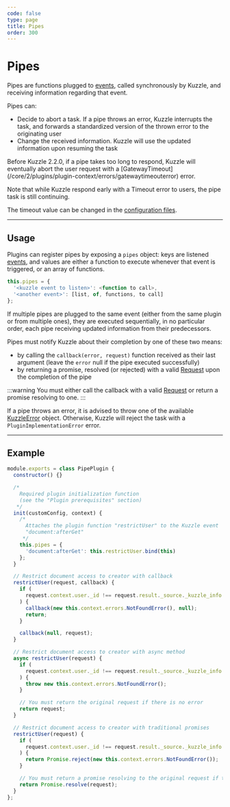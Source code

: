 ```yaml
---
code: false
type: page
title: Pipes
order: 300
---
```


# Pipes

Pipes are functions plugged to [events](/core/2/plugins/guides/events), called synchronously by Kuzzle, and receiving information regarding that event.

Pipes can:

- Decide to abort a task. If a pipe throws an error, Kuzzle interrupts the task, and forwards a standardized version of the thrown error to the originating user
- Change the received information. Kuzzle will use the updated information upon resuming the task

<DeprecatedBadge version="2.2.0">
Before Kuzzle 2.2.0, if a pipe takes too long to respond, Kuzzle will eventually abort the user request with a [GatewayTimeout](/core/2/plugins/plugin-context/errors/gatewaytimeouterror) error. 

Note that while Kuzzle respond early with a Timeout error to users, the pipe task is still continuing.

The timeout value can be changed in the [configuration files](/core/2/guides/essentials/configuration).
</DeprecatedBadge>

---

## Usage

Plugins can register pipes by exposing a `pipes` object: keys are listened [events](/core/2/plugins/guides/events), and values are either a function to execute whenever that event is triggered, or an array of functions.

```js
this.pipes = {
  '<kuzzle event to listen>': <function to call>,
  '<another event>': [list, of, functions, to call]
};
```

If multiple pipes are plugged to the same event (either from the same plugin or from multiple ones), they are executed sequentially, in no particular order, each pipe receiving updated information from their predecessors.

Pipes must notify Kuzzle about their completion by one of these two means:

- by calling the `callback(error, request)` function received as their last argument (leave the `error` null if the pipe executed successfully)
- by returning a promise, resolved (or rejected) with a valid [Request](/core/2/guides/essentials/request-and-response-format) upon the completion of the pipe

:::warning
You must either call the callback with a valid [Request](/core/2/guides/essentials/request-and-response-format) or return a promise resolving to one.
:::

If a pipe throws an error, it is advised to throw one of the available [KuzzleError](/core/2/plugins/plugin-context/errors/kuzzleerror) object. Otherwise, Kuzzle will reject the task with a `PluginImplementationError` error.

---

## Example

```js
module.exports = class PipePlugin {
  constructor() {}

  /*
    Required plugin initialization function
    (see the "Plugin prerequisites" section)
   */
  init(customConfig, context) {
    /*
      Attaches the plugin function "restrictUser" to the Kuzzle event
      "document:afterGet"
     */
    this.pipes = {
      'document:afterGet': this.restrictUser.bind(this)
    };
  }

  // Restrict document access to creator with callback
  restrictUser(request, callback) {
    if (
      request.context.user._id !== request.result._source._kuzzle_info.author
    ) {
      callback(new this.context.errors.NotFoundError(), null);
      return;
    }

    callback(null, request);
  }

  // Restrict document access to creator with async method
  async restrictUser(request) {
    if (
      request.context.user._id !== request.result._source._kuzzle_info.author
    ) {
      throw new this.context.errors.NotFoundError();
    }

    // You must return the original request if there is no error
    return request;
  }

  // Restrict document access to creator with traditional promises
  restrictUser(request) {
    if (
      request.context.user._id !== request.result._source._kuzzle_info.author
    ) {
      return Promise.reject(new this.context.errors.NotFoundError());
    }

    // You must return a promise resolving to the original request if there is no error
    return Promise.resolve(request);
  }
};
```

